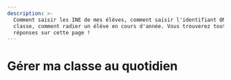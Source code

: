 ```yaml
---
description: >-
  Comment saisir les INE de mes élèves, comment saisir l'identifiant ONDE de ma
  classe, comment radier un élève en cours d'année. Vous trouverez toutes les
  réponses sur cette page !
---
```


# Gérer ma classe au quotidien

